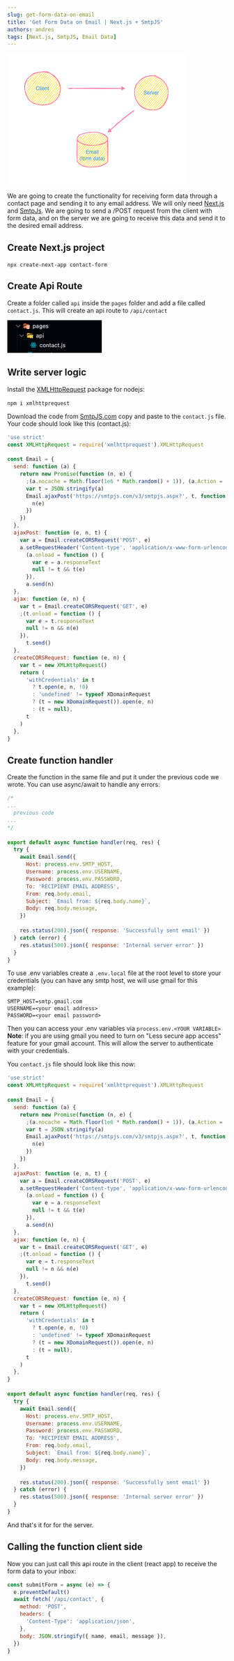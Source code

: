 ```yaml
---
slug: get-form-data-on-email
title: 'Get Form Data on Email | Next.js + SmtpJS'
authors: andres
tags: [Next.js, SmtpJS, Email Data]
---
```


![contact logic](./contact-f.png)

<!-- truncate  -->

We are going to create the functionality for receiving form data through a contact page and sending it to any email address. We will only need [Next.js](https://nextjs.org/) and [SmtpJs](https://smtpjs.com/). We are going to send a /POST request from the client with form data, and on the server we are going to receive this data and send it to the desired email address.

## Create Next.js project

`npx create-next-app contact-form`

## Create Api Route

Create a folder called `api` inside the `pages` folder and add a file called `contact.js`. This will create an api route to `/api/contact`

![contact form](./contact-folder.png)

## Write server logic

Install the [XMLHttpRequest](https://github.com/driverdan/node-XMLHttpRequest) package for nodejs:

`npm i xmlhttprequest`

Download the code from [SmtpJS.com](https://smtpjs.com/) copy and paste to the `contact.js` file. Your code should look like this (contact.js):

```javascript title="contact.js"
'use strict'
const XMLHttpRequest = require('xmlhttprequest').XMLHttpRequest

const Email = {
  send: function (a) {
    return new Promise(function (n, e) {
      ;(a.nocache = Math.floor(1e6 * Math.random() + 1)), (a.Action = 'Send')
      var t = JSON.stringify(a)
      Email.ajaxPost('https://smtpjs.com/v3/smtpjs.aspx?', t, function (e) {
        n(e)
      })
    })
  },
  ajaxPost: function (e, n, t) {
    var a = Email.createCORSRequest('POST', e)
    a.setRequestHeader('Content-type', 'application/x-www-form-urlencoded'),
      (a.onload = function () {
        var e = a.responseText
        null != t && t(e)
      }),
      a.send(n)
  },
  ajax: function (e, n) {
    var t = Email.createCORSRequest('GET', e)
    ;(t.onload = function () {
      var e = t.responseText
      null != n && n(e)
    }),
      t.send()
  },
  createCORSRequest: function (e, n) {
    var t = new XMLHttpRequest()
    return (
      'withCredentials' in t
        ? t.open(e, n, !0)
        : 'undefined' != typeof XDomainRequest
        ? (t = new XDomainRequest()).open(e, n)
        : (t = null),
      t
    )
  },
}
```

## Create function handler

Create the function in the same file and put it under the previous code we wrote. You can use async/await to handle any errors:

```javascript title="contact.js"
/* 
...
  previous code 
...
*/

export default async function handler(req, res) {
  try {
    await Email.send({
      Host: process.env.SMTP_HOST,
      Username: process.env.USERNAME,
      Password: process.env.PASSWORD,
      To: 'RECIPIENT EMAIL ADDRESS',
      From: req.body.email,
      Subject: `Email from: ${req.body.name}`,
      Body: req.body.message,
    })

    res.status(200).json({ response: 'Successfully sent email' })
  } catch (error) {
    res.status(500).json({ response: 'Internal server error' })
  }
}
```

To use .env variables create a `.env.local` file at the root level to store your credentials (you can have any smtp host, we will use gmail for this example):

```env
SMTP_HOST=smtp.gmail.com
USERNAME=<your email address>
PASSWORD=<your email password>
```

Then you can access your .env variables via `process.env.<YOUR VARIABLE>`  
**Note**: if you are using gmail you need to turn on "Less secure app access" feature for your gmail account. This will allow the server to authenticate with your credentials.

You `contact.js` file should look like this now:

```javascript title="contact.js"
'use strict'
const XMLHttpRequest = require('xmlhttprequest').XMLHttpRequest

const Email = {
  send: function (a) {
    return new Promise(function (n, e) {
      ;(a.nocache = Math.floor(1e6 * Math.random() + 1)), (a.Action = 'Send')
      var t = JSON.stringify(a)
      Email.ajaxPost('https://smtpjs.com/v3/smtpjs.aspx?', t, function (e) {
        n(e)
      })
    })
  },
  ajaxPost: function (e, n, t) {
    var a = Email.createCORSRequest('POST', e)
    a.setRequestHeader('Content-type', 'application/x-www-form-urlencoded'),
      (a.onload = function () {
        var e = a.responseText
        null != t && t(e)
      }),
      a.send(n)
  },
  ajax: function (e, n) {
    var t = Email.createCORSRequest('GET', e)
    ;(t.onload = function () {
      var e = t.responseText
      null != n && n(e)
    }),
      t.send()
  },
  createCORSRequest: function (e, n) {
    var t = new XMLHttpRequest()
    return (
      'withCredentials' in t
        ? t.open(e, n, !0)
        : 'undefined' != typeof XDomainRequest
        ? (t = new XDomainRequest()).open(e, n)
        : (t = null),
      t
    )
  },
}

export default async function handler(req, res) {
  try {
    await Email.send({
      Host: process.env.SMTP_HOST,
      Username: process.env.USERNAME,
      Password: process.env.PASSWORD,
      To: 'RECIPIENT EMAIL ADDRESS',
      From: req.body.email,
      Subject: `Email from: ${req.body.name}`,
      Body: req.body.message,
    })

    res.status(200).json({ response: 'Successfully sent email' })
  } catch (error) {
    res.status(500).json({ response: 'Internal server error' })
  }
}
```

And that's it for for the server.

## Calling the function client side

Now you can just call this api route in the client (react app) to receive the form data to your inbox:

```jsx
const submitForm = async (e) => {
  e.preventDefault()
  await fetch('/api/contact', {
    method: 'POST',
    headers: {
      'Content-Type': 'application/json',
    },
    body: JSON.stringify({ name, email, message }),
  })
}
```

